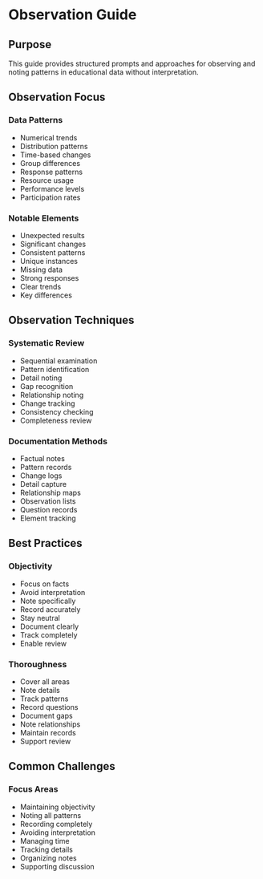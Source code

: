 # Observation Guide

## Purpose
This guide provides structured prompts and approaches for observing and noting patterns in educational data without interpretation.

## Observation Focus

### Data Patterns
- Numerical trends
- Distribution patterns
- Time-based changes
- Group differences
- Response patterns
- Resource usage
- Performance levels
- Participation rates

### Notable Elements
- Unexpected results
- Significant changes
- Consistent patterns
- Unique instances
- Missing data
- Strong responses
- Clear trends
- Key differences

## Observation Techniques

### Systematic Review
- Sequential examination
- Pattern identification
- Detail noting
- Gap recognition
- Relationship noting
- Change tracking
- Consistency checking
- Completeness review

### Documentation Methods
- Factual notes
- Pattern records
- Change logs
- Detail capture
- Relationship maps
- Observation lists
- Question records
- Element tracking

## Best Practices

### Objectivity
- Focus on facts
- Avoid interpretation
- Note specifically
- Record accurately
- Stay neutral
- Document clearly
- Track completely
- Enable review

### Thoroughness
- Cover all areas
- Note details
- Track patterns
- Record questions
- Document gaps
- Note relationships
- Maintain records
- Support review

## Common Challenges

### Focus Areas
- Maintaining objectivity
- Noting all patterns
- Recording completely
- Avoiding interpretation
- Managing time
- Tracking details
- Organizing notes
- Supporting discussion
